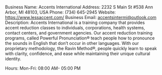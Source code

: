 Business Name:
Accents International
Address:
2232 S Main St #538
Ann Arbor, MI 48103, USA
Phone:
(734) 645-2945
Website:
https://www.lessaccent.com/
Business Email:
accentsintermi@outlook.com
Description:
Accents International is a training company that provides accent reduction classes to individuals, corporations, health systems, contact centers, and government agencies. Our accent reduction training programs, called Powerful Pronunciation® teach people how to pronounce the sounds in English that don’t occur in other languages. With our proprietary methodology, the Ravin Method®, people quickly learn to speak with clarity, confidence, and ease while maintaining their unique cultural identity.

Hours:
Mon-Fri: 08:00 AM- 05:00 PM	
